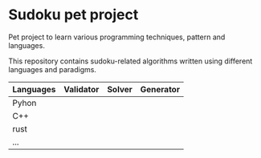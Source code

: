 # Sudoku pet project

Pet project to learn various programming techniques, pattern and languages.

This repository contains sudoku-related algorithms written using different languages and paradigms.

| Languages | Validator  | Solver | Generator  |
|-----------|------------|--------|------------|
| Pyhon     |            |        |            |
| C++       |            |        |            |
| rust      |            |        |            |
| ...       |            |        |            |
